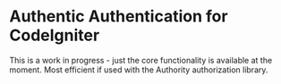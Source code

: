 Authentic Authentication for CodeIgniter
=======================================

This is a work in progress - just the core functionality is available at the
moment.  Most efficient if used with the Authority authorization library.
